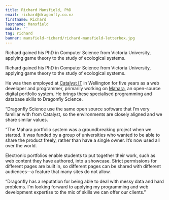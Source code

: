 ```yaml
---
title: Richard Mansfield, PhD
email: richard@dragonfly.co.nz
firstname: Richard
lastname: Mansfield
mobile: ''
tag: richard
banner: mansfield-richard/richard-mansfield-letterbox.jpg
---
```

Richard gained his PhD in Computer Science from Victoria University,
applying game theory to the study of ecological systems.
<!--more-->

Richard gained his PhD in Computer Science from Victoria University, applying
game theory to the study of ecological systems.

He was then employed at [Catalyst IT](http://catalyst.net.nz/) in Wellington
for five years as a web developer and programmer, primarily working on
[Mahara](https://mahara.org/), an open-source digital portfolio system. He
brings these specialised programming and database skills to Dragonfly Science. 

“Dragonfly Science use the same open source software that I’m very familiar
with from Catalyst, so the environments are closely aligned and we share
similar values. 

“The Mahara portfolio system was a groundbreaking project when we started. It
was funded by a group of universities who wanted to be able to share the
product freely, rather than have a single owner. It’s now used all over the
world. 

Electronic portfolios enable students to put together their work, such as web
content they have authored, into a showcase. Strict permissions for different
pages are built in, so different pages can be shared with different audiences—a
feature that many sites do not allow. 

“Dragonfly has a reputation for being able to deal with messy data and hard
problems. I’m looking forward to applying my programming and web development
expertise to the mix of skills we can offer our clients.”
